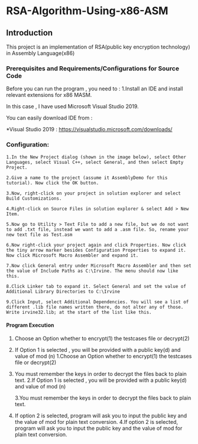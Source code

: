 # RSA-Algorithm-Using-x86-ASM

## Introduction
This project is an implementation of RSA(public key encryption technology) in Assembly Language(x86)

### Prerequisites and Requirements/Configurations for Source Code 
Before you can run the program , you need to : 
    1.Install an IDE and install relevant extensions for x86 MASM.
  
In this case , I have used Microsoft Visual Studio 2019.
 
You can easily download  IDE from :

*Visual Studio 2019 : https://visualstudio.microsoft.com/downloads/

### Configuration:
    1.In the New Project dialog (shown in the image below), select Other Languages, select Visual C++, select General, and then select Empty Project.

    2.Give a name to the project (assume it AssemblyDemo for this tutorial). Now click the OK button.

    3.Now, right-click on your project in solution explorer and select Build Customizations.

    4.Right-click on Source Files in solution explorer & select Add > New Item.

    5.Now go to Utility > Text File to add a new file, but we do not want to add .txt file, instead we want to add a .asm file. So, rename your new text file as Test.asm

    6.Now right-click your project again and click Properties. Now click the tiny arrow marker besides Configuration Properties to expand it. Now click Microsoft Macro Assembler and expand it.

    7.Now click General entry under Microsoft Macro Assembler and then set the value of Include Paths as C:\Irvine. The menu should now like this.

    8.Click Linker tab to expand it. Select General and set the value of Additional Library Directories to C:\Irvine

    9.Click Input, select Additional Dependencies. You will see a list of different .lib file names written there, do not alter any of those. Write irvine32.lib; at the start of the list like this.

#### Program Execution 
  1. Choose an Option whether to encrypt(1) the testcases file or decrypt(2)

  2. If Option 1 is selected , you will be provided with a public key(d) and value of mod (n)
     1.Choose an Option whether to encrypt(1) the testcases file or decrypt(2)

  3. You must remember the keys in order to decrypt the files back to plain text.
     2.If Option 1 is selected , you will be provided with a public key(d) and value of mod (n)

     3.You must remember the keys in order to decrypt the files back to plain text.

  4. If option 2 is selected, program will ask you to input the public key and the value of mod for plain text conversion.
      4.If option 2 is selected, program will ask you to input the public key and the value of mod for plain text conversion.

